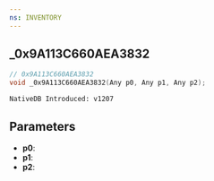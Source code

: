 ```yaml
---
ns: INVENTORY
---
```

## _0x9A113C660AEA3832

```c
// 0x9A113C660AEA3832
void _0x9A113C660AEA3832(Any p0, Any p1, Any p2);
```

```
NativeDB Introduced: v1207
```

## Parameters
* **p0**:
* **p1**:
* **p2**:
